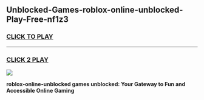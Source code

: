 
## Unblocked-Games-roblox-online-unblocked-Play-Free-nf1z3
<h3>
<a href="https://premium76.site?title=roblox-online-unblocked&ref=23A">CLICK TO PLAY</a></h3>
<hr>

<h3>
<a href="https://premium76.site?title=roblox-online-unblocked&ref=23A">CLICK 2 PLAY</a>
  
</h3>

<a href="https://premium76.site?title=roblox-online-unblocked&ref=23A"><img src="https://clearcache.store/games.png"></a>


**roblox-online-unblocked games unblocked: Your Gateway to Fun and Accessible Online Gaming**
